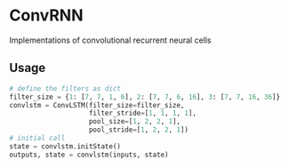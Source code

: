 # ConvRNN
Implementations of convolutional recurrent neural cells

## Usage
```python
# define the filters as dict
filter_size = {1: [7, 7, 1, 6], 2: [7, 7, 6, 16], 3: [7, 7, 16, 36]}
convlstm = ConvLSTM(filter_size=filter_size, 
                    filter_stride=[1, 1, 1, 1], 
                    pool_size=[1, 2, 2, 1], 
                    pool_stride=[1, 2, 2, 1])
# initial call
state = convlstm.initState()
outputs, state = convlstm(inputs, state)
```
